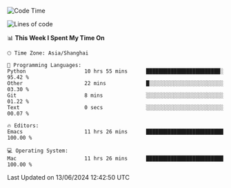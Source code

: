 <!--START_SECTION:waka-->
![Code Time](http://img.shields.io/badge/Code%20Time-2%2C007%20hrs%2052%20mins-blue)

![Lines of code](https://img.shields.io/badge/From%20Hello%20World%20I%27ve%20Written-308.1%20thousand%20lines%20of%20code-blue)

📊 **This Week I Spent My Time On** 

```text
🕑︎ Time Zone: Asia/Shanghai

💬 Programming Languages: 
Python                   10 hrs 55 mins      ████████████████████████░   95.42 % 
Other                    22 mins             █░░░░░░░░░░░░░░░░░░░░░░░░   03.30 % 
Git                      8 mins              ░░░░░░░░░░░░░░░░░░░░░░░░░   01.22 % 
Text                     0 secs              ░░░░░░░░░░░░░░░░░░░░░░░░░   00.07 % 

🔥 Editors: 
Emacs                    11 hrs 26 mins      █████████████████████████   100.00 % 

💻 Operating System: 
Mac                      11 hrs 26 mins      █████████████████████████   100.00 % 
```


 Last Updated on 13/06/2024 12:42:50 UTC
<!--END_SECTION:waka-->
